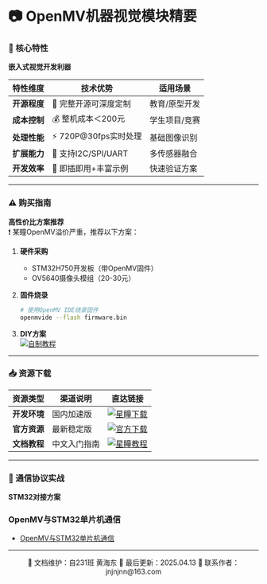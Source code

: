 # 📷 OpenMV机器视觉模块精要

### 🌟 核心特性
**嵌入式视觉开发利器**  

| 特性维度       | 技术优势                  | 适用场景          |
|----------------|--------------------------|------------------|
| **开源程度**   | 🎯 完整开源可深度定制      | 教育/原型开发     |
| **成本控制**   | 💰 整机成本＜200元        | 学生项目/竞赛     |
| **处理性能**   | ⚡ 720P@30fps实时处理      | 基础图像识别      |
| **扩展能力**   | 🔗 支持I2C/SPI/UART       | 多传感器融合      |
| **开发效率**   | 🚀 即插即用+丰富示例       | 快速验证方案      |

---

### ⚠️ 购买指南
**高性价比方案推荐**  
❗️ 某瞳OpenMV溢价严重，推荐以下方案：

1. **硬件采购**  
   - STM32H750开发板（带OpenMV固件）
   - OV5640摄像头模组（20-30元）

2. **固件烧录**  
   ```bash
   # 使用OpenMV IDE烧录固件
   openmvide --flash firmware.bin
   ```

3. **DIY方案**  
   [![自制教程](https://img.shields.io/badge/CSDN指南-FF9800?style=flat-square)](https://blog.csdn.net/weixin_12345678/article/details/123456789)

---

### 📥 资源下载
| 资源类型       | 渠道说明                  | 直达链接                  |
|----------------|--------------------------|--------------------------|
| **开发环境**   | 国内加速版               | [![星瞳下载](https://img.shields.io/badge/国内镜像-32CD32?style=flat-square)](https://singtown.com/openmv-download/) |
| **官方资源**   | 最新稳定版               | [![官方下载](https://img.shields.io/badge/国际源-00BFFF?style=flat-square)](https://openmv.io/pages/download) |
| **文档教程**   | 中文入门指南             | [![星瞳教程](https://img.shields.io/badge/完整教程-FF69B4?style=flat-square)](https://book.openmv.cc/) |

---

### 🔗 通信协议实战
**STM32对接方案**  

### OpenMV与STM32单片机通信

- [OpenMV与STM32单片机通信](https://blog.csdn.net/2401_87555310/article/details/143197859)

---

<div align="center">
🎨 文档维护：自231班 黄海东 
📅 最后更新：2025.04.13  
📧 联系作者：jnjnjnn@163.com
</div>